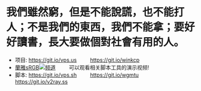 # 我們雖然窮，但是不能說謊，也不能打人；不是我們的東西，我們不能拿；要好好讀書，長大要做個對社會有用的人。

- 项目: https://git.io/vps.us 　　 https://git.io/winkcp
- [蘭雅sRGB![](https://raw.githubusercontent.com/hongwenjun/vps_setup/master/img/youtube.png)频道](https://www.youtube.com/channel/UCupRwki_4n87nrwP0GIBUXA/videos) 　　 可以观看相关脚本工具的演示视频!
- 脚本: https://git.io/vps.sh 　　 https://git.io/wgmtu 　　 https://git.io/v2ray.ss


